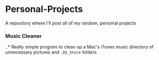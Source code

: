 # Personal-Projects
A repository where I'll post all of my random, personal projects

### Music Cleaner  
..* Really simple program to clean up a Mac's iTunes music directory of unnecessary pictures and `.DS_Store` folders

